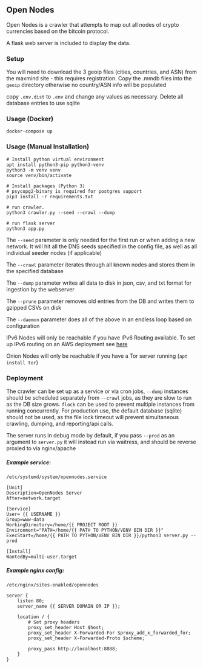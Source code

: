 ## Open Nodes

Open Nodes is a crawler that attempts to map out all nodes of crypto currencies based on the bitcoin protocol.

A flask web server is included to display the data.

### Setup
You will need to download the 3 geoip files (cities, countries, and ASN) from the maxmind site - 
this requires registration.
Copy the .mmdb files into the `geoip` directory otherwise no country/ASN info will be populated

copy `.env.dist` to `.env` and change any values as necessary. Delete all database entries to use sqlite

### Usage (Docker)
```
docker-compose up
```

### Usage (Manual Installation)
```
# Install python virtual environment
apt install python3-pip python3-venv
python3 -m venv venv
source venv/bin/activate

# Install packages (Python 3)
# psycopg2-binary is required for postgres support
pip3 install -r requirements.txt

# run crawler.
python3 crawler.py --seed --crawl --dump

# run flask server
python3 app.py
```

The `--seed` parameter is only needed for the first run or when adding a new network. It will hit all the DNS seeds specified in the config file, as well as all individual seeder nodes (if applicable)

The `--crawl` parameter iterates through all known nodes and stores them in the specified database

The `--dump` parameter writes all data to disk in json, csv, and txt format for ingestion by the webserver

The `--prune` parameter removes old entries from the DB and writes them to gzipped CSVs on disk

The `--daemon` parameter does all of the above in an endless loop based on configuration

IPv6 Nodes will only be reachable if you have IPv6 Routing available. To set up IPv6 routing on an AWS deployment see [here](https://www.dogsbody.com/blog/setting-up-ipv6-on-your-ec2/)

Onion Nodes will only be reachable if you have a Tor server running (`apt install tor`)

### Deployment
The crawler can be set up as a service or via cron jobs, `--dump` instances should be scheduled separately 
from `--crawl` jobs, as they are slow to run as the DB size grows. `flock` can be used to prevent multiple 
instances from running concurrently. For production use, the default database (sqlite) should not be used, 
as the file lock timeout will prevent simultaneous crawling, dumping, and reporting/api calls.

The server runs in debug mode by default, if you pass `--prod` as an argument to `server.py` it will instead
run via waitress, and should be reverse proxied to via nginx/apache

##### Example service:
```
/etc/systemd/system/opennodes.service
```

``` 
[Unit]
Description=OpenNodes Server
After=network.target

[Service]
User= {{ USERNAME }}
Group=www-data
WorkingDirectory=/home/{{ PROJECT ROOT }}
Environment="PATH=/home/{{ PATH TO PYTHON/VENV BIN DIR }}"
ExecStart=/home/{{ PATH TO PYTHON/VENV BIN DIR }}/python3 server.py --prod

[Install]
WantedBy=multi-user.target
```
##### Example nginx config:
```
/etc/nginx/sites-enabled/opennodes
```
``` 
server {
    listen 80;
    server_name {{ SERVER DOMAIN OR IP }};
    
    location / {
        # Set proxy headers
        proxy_set_header Host $host;
        proxy_set_header X-Forwarded-For $proxy_add_x_forwarded_for;
        proxy_set_header X-Forwarded-Proto $scheme;

        proxy_pass http://localhost:8888;
    }
}